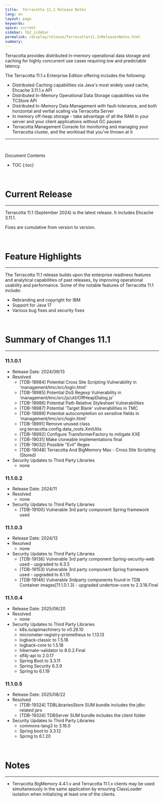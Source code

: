 ```yaml
---
title:  Terracotta 11.1 Release Notes  
lang: en
layout: page
keywords:
space: current
sidebar: lb2_sidebar
permalink: /display/release/Terracotta+11.1+Release+Notes.html
summary:
---
```


Terracotta provides distributed in-memory operational data storage and caching for highly concurrent use cases requiring low and predictable latency.

The Terracotta 11.1.x Enterprise Edition offering includes the following:

   *  Distributed Caching capabilities via Java's most widely used cache, Ehcache 3.11.1.x API 
   *  Distributed In-Memory Operational Data Storage capabilities via the TCStore API
   *  Distributed In-Memory Data Management with fault-tolerance, and both horizontal and vertial scaling via Terracotta Server
   *  In memory off-heap storage - take advantage of all the RAM in your server and your client applications without GC pauses
   *  Terracotta Management Console for monitoring and managing your Terracotta cluster, and the workload that you've thrown at it

------

<br>

Document Contents

* TOC
{:toc}

<br>

# Current Release
------------------
Terracotta 11.1 (September 2024) is the latest release. It includes Ehcache 3.11.1.

Fixes are cumulative from version to version.

<br>

# Feature Highlights
------------------
The Terracotta 11.1 release builds upon the enterprise readiness features and analytical capabilities of past releases, by improving operational usability and performance. Some of the notable features of Terracotta 11.1 include:

* Rebranding and copyright for IBM
* Support for Java 17
* Various bug fixes and security fixes

<br>

# Summary of Changes 11.1
-----------------------
### 11.1.0.1
* Release Date: 2024/09/13
* Resolved
  * [TDB-18984]	Potential Cross Site Scripting Vulnerability in 'management/tmc/src/login.html'
  * [TDB-18985]	Potential DoS Regexp Vulnerability in 'management/tmc/src/js/util/OffHeapDialog.js'
  * [TDB-18986]	Potential Path Relative Stylesheet Vulnerabilities
  * [TDB-18987]	Potential 'Target Blank' vulnerabilities in TMC
  * [TDB-18989]	Potential autocompletion on sensitive fields in 'management/tmc/src/login.html'
  * [TDB-18991]	Remove unused class org.terracotta.config.data_roots.XmlUtils
  * [TDB-18992]	Configure TransformerFactory to mitigate XXE
  * [TDB-19031]	Make cloneable implementations final
  * [TDB-19032]	Possible "Evil" Regex
  * [TDB-19048]	Terracotta And BigMemory Max - Cross Site Scripting (Stored)
* Security Updates to Third Party Libraries
  * none

### 11.1.0.2
* Release Date: 2024/11
* Resolved
  * none
* Security Updates to Third Party Libraries
  * [TDB-19100] Vulnerable 3rd party component Spring framework used

### 11.1.0.3
* Release Date: 2024/12
* Resolved
  * none
* Security Updates to Third Party Libraries
  * [TDB-19136] Vulnerable 3rd party component Spring-security-web used - upgraded to 6.3.5
  * [TDB-19153] Vulnerable 3rd party component Spring framework used - upgraded to 6.1.15
  * [TDB-19146] Vulnerable 3rdparty components found in TDB Container images[11.1.0.1.3] - upgraded undertow-core to 2.3.18.Final

### 11.1.0.4
* Release Date: 2025/06/20
* Resolved
  * none
* Security Updates to Third Party Libraries
  * k8s.io/apimachinery to v0.26.10
  * micrometer-registry-prometheus to 1.13.13
  * logback-classic to 1.5.18
  * logback-core to 1.5.18
  * hibernate-validator to 8.0.2.Final
  * slf4j-api to 2.0.17
  * Spring Boot to 3.3.11
  * Spring Security 6.3.9
  * Spring to 6.1.19

### 11.1.0.5
* Release Date: 2025/08/22
* Resolved
  * [TDB-19324] TDBLibrariesStore SUM bundle includes the jdbc related jars
  * [TDB-19324] TDBServer SUM bundle includes the client folder
* Security Updates to Third Party Libraries
  * commons-lang3 to 3.18.0
  * Spring boot to 3.3.12
  * Spring to 6.1.20


<br>

# Notes
-------
* Terracotta BigMemory 4.4.1.x and Terracotta 11.1.x clients may be used simultaneously in the same application by ensuring ClassLoader isolation when initializing at least one of the clients.
<br>
